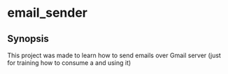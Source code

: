 # email_sender


## Synopsis

This project was made to learn how to send emails over Gmail server (just for training how to consume a and using it)
